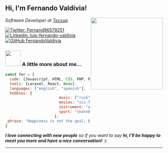 <h2> Hi, I'm Fernando Valdivia!</h2>
<img align='right' src="https://media2.giphy.com/media/cLxGtujriMD1kPzwt1/giphy.gif?cid=ecf05e47izjee7oki5kseneij5fmpagk5jmqltjgqvqgt7n7&rid=giphy.gif&ct=s" width="230">
<p><em>Software Developer at <a href="https://www.tecsup.edu.pe">Tecsup</a></br>
</em></p>

[![Twitter: Fernand96579251](https://img.shields.io/twitter/follow/Fernand96579251?style=social)](https://twitter.com/Fernand96579251)
[![Linkedin: luis-fernando-valdivia](https://img.shields.io/badge/-FernandoValdivia-blue?style=flat-square&logo=Linkedin&logoColor=white&link=https://www.linkedin.com/in/luis-fernando-valdivia/)](https://www.linkedin.com/in/luis-fernando-valdivia/)
[![GitHub FernandoValdivia](https://img.shields.io/github/followers/FernandoValdivia?label=follow&style=social)](https://github.com/FernandoValdivia)


### <img src="https://media.giphy.com/media/VgCDAzcKvsR6OM0uWg/giphy.gif" width="50"> A little more about me...  

```javascript
const fer = {
  code: [Javascript, HTML, CSS, PHP, Python, Java],
  tools: [Laravel, React, Node],
  languages: ["english", "spanish"],
  hobbies: {
                        music: ["rock","folk","metal","indie","pop","reggae"],
                        movies: "sci-fi",
                        instrument: "acoustic guitar",
                        sport: "skateboarding"
                      },
 phrase: "Happiness is not the goal, but the way to achieve it."
}
```

<em><b>I love connecting with new people</b> so if you want to say <b>hi, I'll be happy to meet you more and have a nice conversation!</b> :)</em>

---
